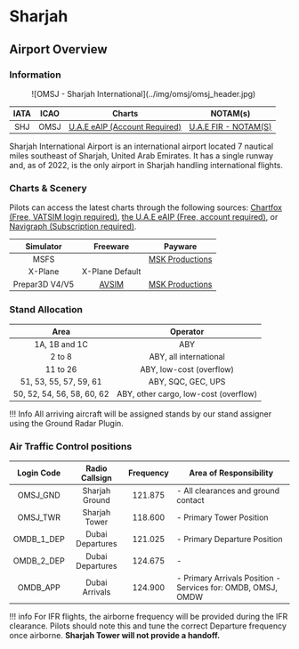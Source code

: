 # Sharjah
## Airport Overview
### Information

<figure markdown>
![OMSJ - Sharjah International](../img/omsj/omsj_header.jpg)
</figure>

| IATA | ICAO |                                       Charts                                       |                                    NOTAM(s)                                    |
|:----:|:----:|:----------------------------------------------------------------------------------:|:------------------------------------------------------------------------------:|
|  SHJ | OMSJ | [U.A.E eAIP (Account Required)](https://www.gcaa.gov.ae/en/ais/Pages/default.aspx) | [U.A.E FIR - NOTAM(S) ](https://www.gcaa.gov.ae/en/ais/notice-to-airmen-notam) |

Sharjah International Airport is an international airport located 7 nautical miles southeast of Sharjah, United Arab Emirates. It has a single runway and, as of 2022, is the only airport in Sharjah handling international flights.

### Charts & Scenery
Pilots can access the latest charts through the following sources: [Chartfox (Free, VATSIM login required)](https://chartfox.org/), [the U.A.E eAIP (Free, account required)](https://www.gcaa.gov.ae/en/ais/Pages/default.aspx), or [Navigraph (Subscription required)](https://navigraph.com/).

|    Simulator   |                                        Freeware                                       |                                                                    Payware                                                                   |
|:--------------:|:-------------------------------------------------------------------------------------:|:--------------------------------------------------------------------------------------------------------------------------------------------:|
|      MSFS      |                                                                                       | [MSK Productions](https://orbxdirect.com/product/msk-productions-omsj-msfs?srsltid=AfmBOooBAXPFiM5O199sxM-b0BHi7h-X6agzKrOW8dtCPlAyoDKJNslu) |
|     X-Plane    |                                    X-Plane Default                                    |                                                                                                                                              |
| Prepar3D V4/V5 | [AVSIM](https://library.avsim.net/search.php?SearchTerm=OMSJ&CatID=fsxscen&Go=Search) |                    [MSK Productions](https://secure.simmarket.com/msk-productions-sharjah-international-omsj-p3d45.phtml)                    |

### Stand Allocation
|            Area            |                Operator               |
|:--------------------------:|:-------------------------------------:|
|        1A, 1B and 1C       |                  ABY                  |
|           2 to 8           |         ABY, all international        |
|          11 to 26          |        ABY, low-cost (overflow)       |
|   51, 53, 55, 57, 59, 61   |           ABY, SQC, GEC, UPS          |
| 50, 52, 54, 56, 58, 60, 62 | ABY, other cargo, low-cost (overflow) |

!!! Info
    All arriving aircraft will be assigned stands by our stand assigner using the Ground Radar Plugin.

### Air Traffic Control positions

| Login Code |  Radio Callsign  | Frequency | Area of Responsibility                                            |
|:----------:|:----------------:|:---------:|-------------------------------------------------------------------|
| OMSJ_GND   | Sharjah Ground   | 121.875   | - All clearances and ground contact                               |
| OMSJ_TWR   | Sharjah Tower    | 118.600   | - Primary Tower Position                                          |
| OMDB_1_DEP | Dubai Departures | 121.025   | - Primary Departure Position                                      |
| OMDB_2_DEP | Dubai Departures | 124.675   | -                                                                 |
| OMDB_APP   | Dubai Arrivals   | 124.900   | - Primary Arrivals Position - Services for: OMDB, OMSJ, OMDW      |

!!! info
    For IFR flights, the airborne frequency will be provided during the IFR clearance. Pilots should note this and tune the correct Departure frequency once airborne. **Sharjah Tower will not provide a handoff.**
